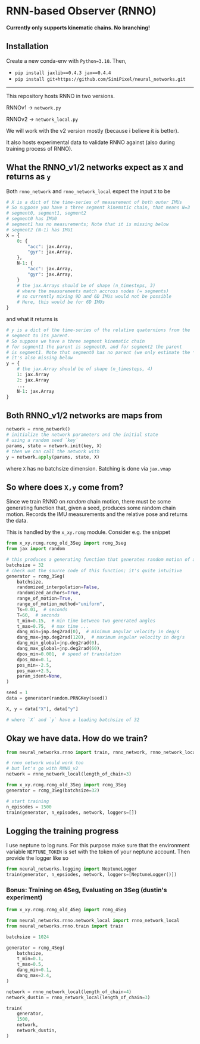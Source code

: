 # RNN-based Observer (RNNO)

**Currently only supports kinematic chains. No branching!**

## Installation

Create a new conda-env with `Python=3.10`.
Then,

- `pip install jaxlib==0.4.3 jax==0.4.4`
- `pip install git+https://github.com/SimiPixel/neural_networks.git`

---

This repository hosts RNNO in two versions.

RNNOv1 -> `network.py`

RNNOv2 -> `network_local.py`

We will work with the v2 version mostly (because i believe it is better).

It also hosts experimental data to validate RNNO against (also during training process of RNNO).

## What the RNNO_v1/2 networks expect as `X` and returns as `y`

Both `rnno_network` and `rnno_network_local` expect the input `X` to be

```python
# X is a dict of the time-series of measurement of both outer IMUs
# So suppose you have a three segment kinematic chain, that means N=3
# segment0, segment1, segment2
# segment0 has IMU0
# segment1 has no measurements; Note that it is missing below
# segment2 (N-1) has IMU1
X = {
    0: {
        "acc": jax.Array,
        "gyr": jax.Array,
    },
    N-1: {
        "acc": jax.Array,
        "gyr": jax.Array,
    }
    # the jax.Arrays should be of shape (n_timesteps, 3)
    # where the measurements match accross nodes (= segments)
    # so currently mixing 9D and 6D IMUs would not be possible
    # Here, this would be for 6D IMUs
}
```

and what it returns is

```python
# y is a dict of the time-series of the relative quaternions from the
# segment to its parent.
# So suppose we have a three segment kinematic chain
# for segment1 the parent is segment0, and for segment2 the parent
# is segment1. Note that segment0 has no parent (we only estimate the *relative* pose)
# it's also missing below
y = {
    # the jax.Array should be of shape (n_timesteps, 4)
    1: jax.Array
    2: jax.Array
    ...
    N-1: jax.Array
}
```

## Both RNNO_v1/2 networks are maps from

```python
network = rnno_network()
# initialize the network parameters and the initial state
# using a random seed `key`
params, state = network.init(key, X)
# then we can call the network with
y = network.apply(params, state, X)
```

where `X` has no batchsize dimension. Batching is done via `jax.vmap`

## So where does `X,y` come from?

Since we train RNNO on _random_ chain motion, there must be some generating function that, given a seed, produces some random chain motion. Records the IMU measurements and the relative pose and returns the data.

This is handled by the `x_xy.rcmg` module. Consider e.g. the snippet

```python
from x_xy.rcmg.rcmg_old_3Seg import rcmg_3seg
from jax import random

# this produces a generating function that generates random motion of a three-segment chain
batchsize = 32
# check out the source code of this function; it's quite intuitive
generator = rcmg_3Seg(
    batchsize,
    randomized_interpolation=False,
    randomized_anchors=True,
    range_of_motion=True,
    range_of_motion_method="uniform",
    Ts=0.01,  # seconds
    T=60,  # seconds
    t_min=0.15,  # min time between two generated angles
    t_max=0.75,  # max time ...
    dang_min=jnp.deg2rad(0),  # minimum angular velocity in deg/s
    dang_max=jnp.deg2rad(120),  # maximum angular velocity in deg/s
    dang_min_global=jnp.deg2rad(0),
    dang_max_global=jnp.deg2rad(60),
    dpos_min=0.001,  # speed of translation
    dpos_max=0.1,
    pos_min=-2.5,
    pos_max=+2.5,
    param_ident=None,
)

seed = 1
data = generator(random.PRNGKey(seed))

X, y = data["X"], data["y"]

# where `X` and `y` have a leading batchsize of 32
```

## Okay we have data. How do we train?

```python
from neural_networks.rnno import train, rnno_network, rnno_network_local

# rnno_network would work too
# but let's go with RNNO_v2
network = rnno_network_local(length_of_chain=3)

from x_xy.rcmg.rcmg_old_3Seg import rcmg_3Seg
generator = rcmg_3Seg(batchsize=32)

# start training
n_episodes = 1500
train(generator, n_episodes, network, loggers=[])
```

## Logging the training progress

I use neptune to log runs. For this purpose make sure that the environment variable `NEPTUNE_TOKEN` is set with the token of your neptune account.
Then provide the logger like so

```python
from neural_networks.logging import NeptuneLogger
train(generator, n_epsiodes, network, loggers=[NeptuneLogger()])
```

### Bonus: Training on 4Seg, Evaluating on 3Seg (dustin's experiment)

```python
from x_xy.rcmg.rcmg_old_4Seg import rcmg_4Seg

from neural_networks.rnno.network_local import rnno_network_local
from neural_networks.rnno.train import train

batchsize = 1024

generator = rcmg_4Seg(
    batchsize,
    t_min=0.1,
    t_max=0.5,
    dang_min=0.1,
    dang_max=2.4,
)

network = rnno_network_local(length_of_chain=4)
network_dustin = rnno_network_local(length_of_chain=3)

train(
    generator,
    1500,
    network,
    network_dustin,
)
```
